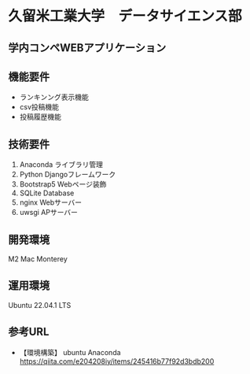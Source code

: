# 久留米工業大学　データサイエンス部　
## 学内コンペWEBアプリケーション

## 機能要件
- ランキンング表示機能
- csv投稿機能
- 投稿履歴機能

## 技術要件
1. Anaconda ライブラリ管理
1. Python Djangoフレームワーク
1. Bootstrap5 Webページ装飾
1. SQLite Database
1. nginx Webサーバー
1. uwsgi APサーバー

## 開発環境
M2 Mac Monterey

## 運用環境
Ubuntu 22.04.1 LTS

## 参考URL
- 【環境構築】 ubuntu Anaconda https://qiita.com/e204208iy/items/245416b77f92d3bdb200
